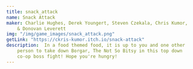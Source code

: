 ```yaml
---
title: snack_attack
name: Snack Attack
maker: Charlie Hughes, Derek Youngert, Steven Czekala, Chris Kumor, 
    & Donovan Leverett
img: "/img/game_images/snack_attack.png"
getLink: "https://ckris-kumor.itch.io/snack-attack"
description:  In a food themed food, it is up to you and one other 
    person to take down Borgar, The Not So Bitsy in this top down 
    co-op boss fight! Hope you're hungry!
---
```


